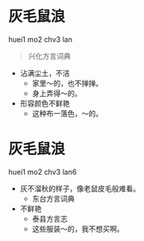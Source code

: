 # 灰毛鼠浪
huei1 mo2 chv3 lan
> 兴化方言词典
- 沾满尘土，不洁
  - 家里～的，也不掸掸。
  - 身上弄得～的。
- 形容颜色不鲜艳
  - 这种布一落色，～的。

# 灰毛鼠浪
huei1 mo2 chv3 lan6
+ 灰不溜秋的样子，像老鼠皮毛般难看。
  * 东台方言词典
+ 不鲜艳
  * 泰县方言志
  - 这些服装～的，我不想买啊。
